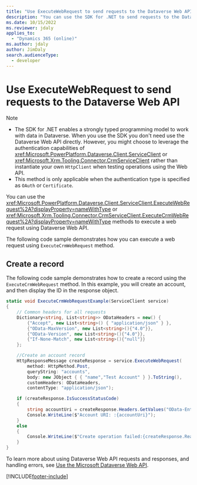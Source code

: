 ```yaml
---
title: "Use ExecuteWebRequest to send requests to the Dataverse Web API | MicrosoftDocs"
description: "You can use the SDK for .NET to send requests to the Dataverse Web API"
ms.date: 10/15/2022
ms.reviewer: jdaly
applies_to: 
  - "Dynamics 365 (online)"
ms.author: jdaly
author: JimDaly
search.audienceType: 
  - developer
---
```

# Use ExecuteWebRequest to send requests to the Dataverse Web API

> [!NOTE]
> - The SDK for .NET enables a strongly typed programming model to work with data in Dataverse. When you use the SDK you don't need use the Dataverse Web API directly. However, you might choose to leverage the authentication capabilities of <xref:Microsoft.PowerPlatform.Dataverse.Client.ServiceClient> or <xref:Microsoft.Xrm.Tooling.Connector.CrmServiceClient> rather than instantiate your own `HttpClient` when testing operations using the Web API.
> - This method is only applicable when the authentication type is specified as `OAuth` or `Certificate`.

You can use the <xref:Microsoft.PowerPlatform.Dataverse.Client.ServiceClient.ExecuteWebRequest%2A?displayProperty=nameWithType> or <xref:Microsoft.Xrm.Tooling.Connector.CrmServiceClient.ExecuteCrmWebRequest%2A?displayProperty=nameWithType> methods to execute a web request using Dataverse Web API.

The following code sample demonstrates how you can execute a web request using `ExecuteCrmWebRequest` method.

## Create a record

The following code sample demonstrates how to create a record using the `ExecuteCrmWebRequest` method. In this example, you will create an account, and then display the ID in the response object.  

```csharp
static void ExecuteCrmWebRequestExample(ServiceClient service)
{
    // Common headers for all requests
    Dictionary<string, List<string>> ODataHeaders = new() {
        {"Accept", new List<string>() { "application/json" } },
        {"OData-MaxVersion", new List<string>(){"4.0"}},
        {"OData-Version", new List<string>(){"4.0"}},
        {"If-None-Match", new List<string>(){"null"}}
    };

    //Create an account record
    HttpResponseMessage createResponse = service.ExecuteWebRequest(
        method: HttpMethod.Post,
        queryString: "accounts",
        body: new JObject { { "name","Test Account" } }.ToString(),
        customHeaders: ODataHeaders,
        contentType: "application/json");

    if (createResponse.IsSuccessStatusCode)
    {
        string accountUri = createResponse.Headers.GetValues("OData-EntityId").FirstOrDefault();
        Console.WriteLine($"Account URI: :{accountUri}");
    }
    else
    {
        Console.WriteLine($"Create operation failed:{createResponse.ReasonPhrase}");
    }
}
```

To learn more about using Dataverse Web API requests and responses, and handling errors, see [Use the Microsoft Dataverse Web API](../webapi/overview.md).

[!INCLUDE[footer-include](../../../includes/footer-banner.md)]
